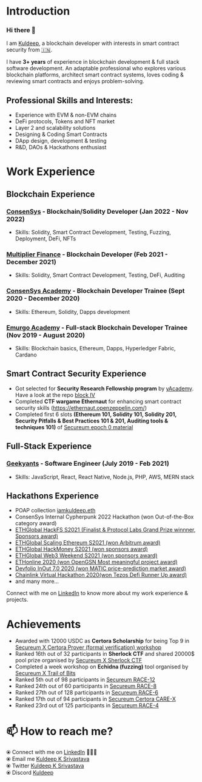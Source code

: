 # Introduction

### Hi there 👋

I am [Kuldeep](https://www.linkedin.com/in/kuldeep-k-srivastava-b27806138/), a blockchain developer with interests in smart contract security from [🇮🇳](https://en.wikipedia.org/wiki/India).

<!-- ![Kuldeeps's github stats](https://github-readme-stats.vercel.app/api?username=kuldeep23907&hide=prs&show_icons=true&theme=onedark) -->

I have **3+ years** of experience in blockchain development & full stack software development. An adaptable professional who explores various blockchain platforms, architect smart contract systems, loves coding & reviewing smart contracts and enjoys problem-solving. 

## Professional Skills and Interests:
* Experience with EVM & non-EVM chains
* DeFi protocols, Tokens and NFT market 
* Layer 2 and scalability solutions
* Designing & Coding Smart Contracts 
* DApp design, development & testing 
* R&D, DAOs & Hackathons enthusiast

# Work Experience

## Blockchain Experience

### [ConsenSys](https://github.com/ConsenSys) - Blockchain/Solidity Developer (Jan 2022 - Nov 2022)
* Skills: Solidity, Smart Contract Development, Testing, Fuzzing, Deployment, DeFi, NFTs
### [Multiplier Finance](https://twitter.com/MultiplierMXX) - Blockchain Developer (Feb 2021 - December 2021)
* Skills: Solidity, Smart Contract Development, Testing, DeFi, Auditing
### [ConsenSys Academy](https://consensys.net/academy/) - Blockchain Developer Trainee (Sept 2020 - December 2020)
* Skills: Ethereum, Solidity, Dapps development
### [Emurgo Academy](https://education.emurgo.io/) - Full-stack Blockchain Developer Trainee (Nov 2019 - August 2020)
* Skills: Blockchain basics, Ethereum, Dapps, Hyperledger Fabric, Cardano

## Smart Contract Security Experience
* Got selected for **Security Research Fellowship program** by [yAcademy](https://twitter.com/yAcademyDAO). Have a look at the repo [block IV](https://github.com/Yacademy-block-4) 
* Completed **CTF wargame Ethernaut** for enhancing smart contract security skills (https://ethernaut.openzeppelin.com/)
* Completed first 6 slots **(Ethereum 101, Solidity 101, Solidity 201, Security Pitfalls & Best Practices 101 & 201, Auditing tools & techniques 101)** of [Secureum epoch 0 material](https://github.com/x676f64/secureum-mind_map)

## Full-Stack Experience
### [Geekyants](https://www.geekyants.com/) - Software Engineer (July 2019 - Feb 2021)
* Skills: JavaScript, React, React Native, Node.js, PHP, AWS, MERN stack

## Hackathons Experience
* POAP collection [iamkuldeep.eth](https://app.poap.xyz/scan/iamkuldeep.eth)
* ConsenSys Internal Cypherpunk 2022 Hackathon (won Out-of-the-Box category award)
* [ETHGlobal HackFS S2021 (Finalist & Protocol Labs Grand Prize winnner, Sponsors award)](https://showcase.ethglobal.co/hackfs2021/cryptoshooters)
* [ETHGlobal Scaling Ethereum S2021 (won Arbitrum award)](https://showcase.ethglobal.co/scaling/farmtopia)
* [ETHGlobal HackMoney S2021 (won sponsors award)](https://showcase.ethglobal.co/hackmoney2021/fun-dpool)
* [ETHGlobal Web3 Weekend S2021 (won sponsors award)](https://showcase.ethglobal.co/web3weekend/one-momint)
* [ETHonline 2020 (won OpenGSN Most meaningful project award)](https://hack.ethglobal.co/showcase/machu-picchu-recM0wStoyOcitI1A)
* [Devfolio InOut 7.0 2020 (won MATIC price-prediction market award)](https://devfolio.co/projects/price-prediction-market)
* [Chainlink Virtual Hackathon 2020(won Tezos Defi Runner Up award)](https://devpost.com/software/bifrost-baking-token)
* and many more...

Connect with me on [LinkedIn](https://www.linkedin.com/in/kuldeep-k-srivastava-b27806138/) to know more about my work experience & projects.

<!-- # Smart Contract Security -->

# Achievements

* Awarded with 12000 USDC as **Certora Scholarship** for being Top 9 in [Secureum X Certora Prover (formal verification) workshop](https://discord.com/channels/814328279468474419/927065287172427798/963042285363290112)
* Ranked 16th out of 32 participants in **Sherlock CTF** and shared 20000$ pool prize organised by [Secureum X Sherlock CTF](https://discord.com/channels/814328279468474419/927065287172427798/948437423732437002)
* Completed a week workshop on **Echidna (fuzzing)** tool organised by [Secureum X Trail of Bits](https://discord.com/channels/814328279468474419/927065287172427798/975221344885145620)
* Ranked 5th out of 98 participants in [Secureum RACE-12](https://discord.com/channels/814328279468474419/927065287172427798/1049907696603774986) 
* Ranked 24th out of 60 participants in [Secureum RACE-8](https://discord.com/channels/814328279468474419/927065287172427798/1004355015646916709)
* Ranked 27th out of 128 participants in [Secureum RACE-6](https://discord.com/channels/814328279468474419/927065287172427798/976454214312140850)
* Ranked 17th out of 94 participants in [Secureum Certora CARE-X](https://discord.com/channels/814328279468474419/927065287172427798/943321125465755728)
* Ranked 23rd out of 125 participants in [Secureum RACE-4](https://discord.com/channels/814328279468474419/927065287172427798/940515560318447688)

<!-- I mostly work on BUIDLING Dapps on blockchain platforms such as **Ethereum, Binance Smart Chain, Polygon**. I have worked on coding Smart Contracts, leveraging Oracles (**chainlink**), deploying & upgrading contracts(**truffle, hardhart**), security libraries(**openzeppelin**) and designing user interface using React with **web3.js/ethers**. I also write unit testing using **mocha(javascript) & solidity**, do security analysis and perform dynamic testing using **MythX**.

I keep participating & won prize in hackathons such as **, ,  , , , , P&G Sponsored hackathon( Finalist here)** and several others. The purpose has been to explore something new in the domain and implement what i know to enhance my blockchain experience. 

I am currently employed as Blockchain Developer and keep working on awesome projects to make ideas into reality. I have worked on back-end, front-end as well as cloud services AWS in these projects.
 -->

<!-- ## Skills

<p float="left">
  <a href="https://ethereum.org/" target="_blank" >
    <img src="https://raw.githubusercontent.com/kuldeep23907/kuldeep23907/master/assets/ethereum.png.png"  height="75" />
  </a>
  <a href="https://solidity.readthedocs.io/en/v0.7.4/" target="_blank" >
    <img src="https://raw.githubusercontent.com/kuldeep23907/kuldeep23907/master/assets/solidity.png"  height="75" /> 
  </a>
  <a href="https://web3js.readthedocs.io/en/v1.3.0/" target="_blank" >
    <img src="https://raw.githubusercontent.com/kuldeep23907/kuldeep23907/master/assets/web3.jpeg"  height="75" />
  </a>
  <a href="https://www.trufflesuite.com/ganache" target="_blank" >
    <img src="https://raw.githubusercontent.com/kuldeep23907/kuldeep23907/master/assets/ganache.png"  height="75" />
  </a>
  <a href="https://www.trufflesuite.com/" target="_blank" >
    <img src="https://raw.githubusercontent.com/kuldeep23907/kuldeep23907/master/assets/truffle.png" width="75" />
  </a>
  <a href="https://remix.ethereum.org/" target="_blank" >
    <img src="https://raw.githubusercontent.com/kuldeep23907/kuldeep23907/master/assets/remix.png"  height="75" />
  </a>
  <a href="https://metamask.io/" target="_blank" >
    <img src="https://raw.githubusercontent.com/kuldeep23907/kuldeep23907/master/assets/metamask.png"  height="75" />
  </a>
  <a href="https://www.hyperledger.org/use/fabric" target="_blank" >
    <img src="https://raw.githubusercontent.com/kuldeep23907/kuldeep23907/master/assets/hlf.png"  height="75" />
  </a>
   <a href="https://www.tezos.com" target="_blank" >
    <img src="https://raw.githubusercontent.com/kuldeep23907/kuldeep23907/master/assets/tezos.png"  height="75" />
  </a>
   <a href="https://www.smartpy.io" target="_blank" >
    <img src="https://raw.githubusercontent.com/kuldeep23907/kuldeep23907/master/assets/smartpy.svg"  height="75" />
  </a>
 </p>
  
### Blockchain Skills
  
 <p float="left">
  <a href="https://chain.link" target="_blank" >
    <img src="https://raw.githubusercontent.com/kuldeep23907/kuldeep23907/master/assets/chainlink.png"  height="75" />
  </a> 
  <a href="https://portis.io" target="_blank" >
    <img src="https://raw.githubusercontent.com/kuldeep23907/kuldeep23907/master/assets/portis.png"  height="75" />
  </a> 
  <a href="https://www.opengsn.org/" target="_blank" >
    <img src="https://raw.githubusercontent.com/kuldeep23907/kuldeep23907/master/assets/gsn.jpg"  height="75" />
  </a> 
  
 </p>
  
### Oracle, Wallet & GSN
  
 <p float="left">
  <a href="https://reactjs.org" target="_blank" >
    <img src="https://raw.githubusercontent.com/kuldeep23907/kuldeep23907/master/assets/react.png" height="75" />&nbsp;&nbsp;
  </a>

   <a href="https://www.w3.org/wiki/The_web_standards_model_-_HTML_CSS_and_JavaScript" target="_blank" >
    <img src="https://raw.githubusercontent.com/kuldeep23907/kuldeep23907/master/assets/javascripthtmlcss.webp" height="75" />
  </a>

   <a href="https://aws.amazon.com/" target="_blank" >
    <img src="https://raw.githubusercontent.com/kuldeep23907/kuldeep23907/master/assets/aws.gif"  height="75" />
  </a>

  <a href="https://www.php.net/" target="_blank" >
    <img src="https://raw.githubusercontent.com/kuldeep23907/kuldeep23907/master/assets/php.svg" height="75" />
  </a>

  <a href="https://golang.org/" target="_blank" >
    <img src="https://raw.githubusercontent.com/kuldeep23907/kuldeep23907/master/assets/golang.gif" height="75" />
  </a>
</p>

### Frontend & Backend Skills -->


# 📫 How to reach me? 

  ⦿ Connect with me on [LinkedIn](https://www.linkedin.com/in/kuldeep-k-srivastava-b27806138/) 👨🏻‍💻 <br>
  ⦿ Email me [Kuldeep K Srivastava](mailto:kuldeepksrivastava1@gmail.com) <br>
  ⦿ Twitter [Kuldeep K Srivastava](https://twitter.com/kd23907) <br>
  ⦿ Discord [Kuldeep](kuldeep#3336) <br>
  

